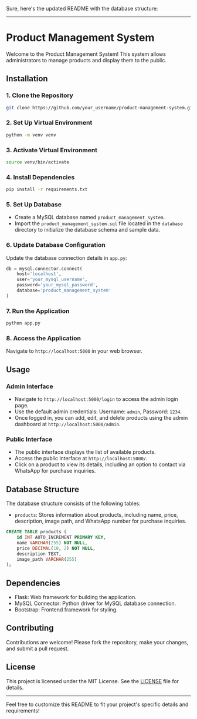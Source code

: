 Sure, here's the updated README with the database structure:

---

# Product Management System

Welcome to the Product Management System! This system allows administrators to manage products and display them to the public.

## Installation

### 1. Clone the Repository

```bash
git clone https://github.com/your_username/product-management-system.git
```

### 2. Set Up Virtual Environment

```bash
python -m venv venv
```

### 3. Activate Virtual Environment

```bash
source venv/bin/activate
```

### 4. Install Dependencies

```bash
pip install -r requirements.txt
```

### 5. Set Up Database

- Create a MySQL database named `product_management_system`.
- Import the `product_management_system.sql` file located in the `database` directory to initialize the database schema and sample data.

### 6. Update Database Configuration

Update the database connection details in `app.py`:

```python
db = mysql.connector.connect(
    host='localhost',
    user='your_mysql_username',
    password='your_mysql_password',
    database='product_management_system'
)
```

### 7. Run the Application

```bash
python app.py
```

### 8. Access the Application

Navigate to `http://localhost:5000` in your web browser.

## Usage

### Admin Interface

- Navigate to `http://localhost:5000/login` to access the admin login page.
- Use the default admin credentials: Username: `admin`, Password: `1234`.
- Once logged in, you can add, edit, and delete products using the admin dashboard at `http://localhost:5000/admin`.

### Public Interface

- The public interface displays the list of available products.
- Access the public interface at `http://localhost:5000/`.
- Click on a product to view its details, including an option to contact via WhatsApp for purchase inquiries.

## Database Structure

The database structure consists of the following tables:

- `products`: Stores information about products, including name, price, description, image path, and WhatsApp number for purchase inquiries.

```sql
CREATE TABLE products (
    id INT AUTO_INCREMENT PRIMARY KEY,
    name VARCHAR(255) NOT NULL,
    price DECIMAL(10, 2) NOT NULL,
    description TEXT,
    image_path VARCHAR(255)
);
```

## Dependencies

- Flask: Web framework for building the application.
- MySQL Connector: Python driver for MySQL database connection.
- Bootstrap: Frontend framework for styling.

## Contributing

Contributions are welcome! Please fork the repository, make your changes, and submit a pull request.

## License

This project is licensed under the MIT License. See the [LICENSE](LICENSE) file for details.

---

Feel free to customize this README to fit your project's specific details and requirements!